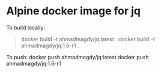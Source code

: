 # Alpine docker image for jq

To build locally:
> docker build -t ahmadmagdy/jq:latest .
> docker build -t ahmadmagdy/jq:1.6-r1 .

To push:
docker push ahmadmagdy/jq:latest
docker push ahmadmagdy/jq:1.6-r1
